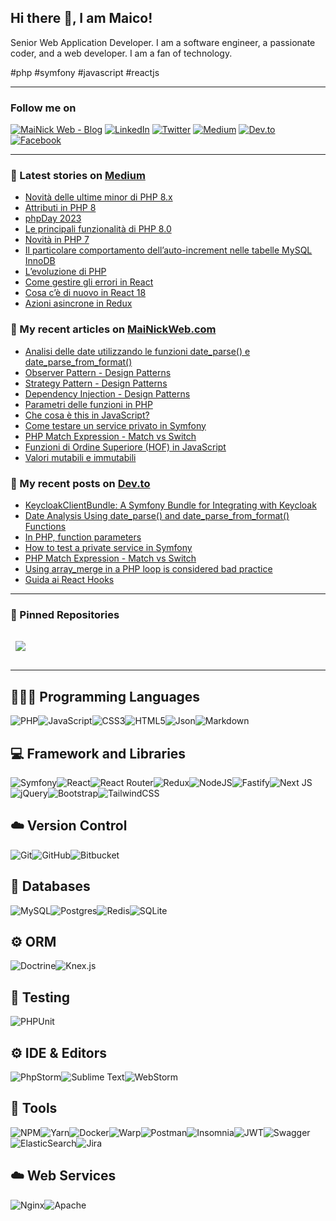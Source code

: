 ## Hi there 👋, I am Maico!

Senior Web Application Developer. I am a software engineer, a passionate coder, and a web developer. I am a fan of technology. 

#php #symfony #javascript #reactjs

---

### Follow me on

[![MaiNick Web - Blog](https://img.shields.io/badge/MaiNickWeb-%231877F2.svg?logo=Dev.to&logoColor=white)](https://www.mainickweb.com)
[![LinkedIn](https://img.shields.io/badge/LinkedIn-%230077B5.svg?logo=linkedin&logoColor=white)](https://linkedin.com/in/maicoorazio) 
[![Twitter](https://img.shields.io/badge/Twitter-%231DA1F2.svg?logo=Twitter&logoColor=white)](https://twitter.com/mainick) 
[![Medium](https://img.shields.io/badge/Medium-12100E?logo=medium&logoColor=white)](https://medium.com/@mainick) 
[![Dev.to](https://img.shields.io/badge/Dev.to-%23000000.svg?logo=Dev.to&logoColor=white)](https://dev.to/mainick)
[![Facebook](https://img.shields.io/badge/Facebook-%231877F2.svg?logo=Facebook&logoColor=white)](https://facebook.com/maico.orazio) 

---

### 📜 Latest stories on [Medium](https://medium.com/webeetle)

<!-- MEDIUM-STORIES:START -->
- [Novità delle ultime minor di PHP 8.x](https://medium.com/webeetle/novit%C3%A0-delle-ultime-minor-di-php-8-x-555914b8e395?source=rss-6d7da3992557------2)
- [Attributi in PHP 8](https://medium.com/webeetle/attributi-in-php-8-d0670a777f1a?source=rss-6d7da3992557------2)
- [phpDay 2023](https://medium.com/webeetle/phpday-2023-3b4c83d95bc3?source=rss-6d7da3992557------2)
- [Le principali funzionalità di PHP 8.0](https://medium.com/webeetle/le-principali-funzionalit%C3%A0-di-php-8-0-fa880200d8f5?source=rss-6d7da3992557------2)
- [Novità in PHP 7](https://medium.com/webeetle/novit%C3%A0-in-php-7-bb085c6f2e05?source=rss-6d7da3992557------2)
- [Il particolare comportamento dell’auto-increment nelle tabelle MySQL InnoDB](https://medium.com/webeetle/il-particolare-comportamento-dellauto-increment-nelle-tabelle-mysql-innodb-4fd769c340cd?source=rss-6d7da3992557------2)
- [L’evoluzione di PHP](https://medium.com/webeetle/levoluzione-di-php-5301f6402b30?source=rss-6d7da3992557------2)
- [Come gestire gli errori in React](https://medium.com/webeetle/come-gestire-gli-errori-in-react-9c5c1faddbee?source=rss-6d7da3992557------2)
- [Cosa c’è di nuovo in React 18](https://medium.com/webeetle/cosa-c%C3%A8-di-nuovo-in-react-18-d432b8262c7f?source=rss-6d7da3992557------2)
- [Azioni asincrone in Redux](https://medium.com/webeetle/azioni-asincrone-in-redux-1e0d0b0d9c5d?source=rss-6d7da3992557------2)
<!-- MEDIUM-STORIES:END -->

### 📜 My recent articles on [MaiNickWeb.com](https://www.mainickweb.com)

<!-- BLOG-POST-LIST:START -->
- [Analisi delle date utilizzando le funzioni date_parse&lpar;&rpar; e date_parse_from_format&lpar;&rpar;](https://www.mainickweb.com/blog/analisi-delle-date-utilizzando-le-funzioni-date_parse-e-date_parse_from_format)
- [Observer Pattern - Design Patterns](https://www.mainickweb.com/blog/observer-pattern-design-patterns)
- [Strategy Pattern - Design Patterns](https://www.mainickweb.com/blog/strategy-pattern-design-patterns)
- [Dependency Injection - Design Patterns](https://www.mainickweb.com/blog/dependency-injection-design-patterns)
- [Parametri delle funzioni in PHP](https://www.mainickweb.com/blog/parametri-delle-funzioni-in-php)
- [Che cosa è this in JavaScript?](https://www.mainickweb.com/blog/che-cos-e-this-in-javascript)
- [Come testare un service privato in Symfony](https://www.mainickweb.com/blog/come-testare-un-service-privato-in-symfony)
- [PHP Match Expression - Match vs Switch](https://www.mainickweb.com/blog/php-match-expression-match-vs-switch)
- [Funzioni di Ordine Superiore &lpar;HOF&rpar; in JavaScript](https://www.mainickweb.com/blog/funzioni-di-ordine-superiore-in-javascript)
- [Valori mutabili e immutabili](https://www.mainickweb.com/blog/valori-mutabili-e-immutabili)
<!-- BLOG-POST-LIST:END -->

### 📜 My recent posts on [Dev.to](https://dev.to/mainick)

<!-- DEV-TO-POST-LIST:START -->
- [KeycloakClientBundle: A Symfony Bundle for Integrating with Keycloak](https://dev.to/mainick/keycloakclientbundle-a-symfony-bundle-for-integrating-with-keycloak-3el3)
- [Date Analysis Using date_parse&lpar;&rpar; and date_parse_from_format&lpar;&rpar; Functions](https://dev.to/mainick/date-analysis-using-dateparse-and-dateparsefromformat-functions-2mdh)
- [In PHP, function parameters](https://dev.to/mainick/in-php-function-parameters-3ne0)
- [How to test a private service in Symfony](https://dev.to/mainick/how-to-test-a-private-service-in-symfony-2m91)
- [PHP Match Expression - Match vs Switch](https://dev.to/mainick/php-match-expression-match-vs-switch-3j5b)
- [Using array_merge in a PHP loop is considered bad practice](https://dev.to/mainick/using-arraymerge-in-a-php-loop-is-considered-bad-practice-3bgd)
- [Guida ai React Hooks](https://dev.to/mainick/guida-ai-react-hooks-1aii)
<!-- DEV-TO-POST-LIST:END -->

---

### 📌 Pinned Repositories

<a href="https://github.com/mainick/KeycloakClientBundle">
  <img align="center" style="margin:1rem 0.5rem" src="https://github-readme-stats.vercel.app/api/pin/?username=mainick&repo=KeycloakClientBundle&title_color=ffffff&text_color=c9cacc&icon_color=337ab7&bg_color=1A2B34" />
</a>

---

## 👨🏻‍💻 Programming Languages

![PHP](https://img.shields.io/badge/php-%23777BB4.svg?style=for-the-badge&logo=php&logoColor=white)![JavaScript](https://img.shields.io/badge/javascript-%23323330.svg?style=for-the-badge&logo=javascript&logoColor=%23F7DF1E)![CSS3](https://img.shields.io/badge/css3-%231572B6.svg?style=for-the-badge&logo=css3&logoColor=white)![HTML5](https://img.shields.io/badge/html5-%23E34F26.svg?style=for-the-badge&logo=html5&logoColor=white)![Json](https://img.shields.io/badge/json-5E5C5C?style=for-the-badge&logo=json&logoColor=white)![Markdown](https://img.shields.io/badge/markdown-%23000000.svg?style=for-the-badge&logo=markdown&logoColor=white)

## 💻 Framework and Libraries

![Symfony](https://img.shields.io/badge/symfony-%23000000.svg?style=for-the-badge&logo=symfony&logoColor=white)![React](https://img.shields.io/badge/react-%2320232a.svg?style=for-the-badge&logo=react&logoColor=%2361DAFB)![React Router](https://img.shields.io/badge/React_Router-CA4245?style=for-the-badge&logo=react-router&logoColor=white)![Redux](https://img.shields.io/badge/redux-%23593d88.svg?style=for-the-badge&logo=redux&logoColor=white)![NodeJS](https://img.shields.io/badge/node.js-6DA55F?style=for-the-badge&logo=node.js&logoColor=white)![Fastify](https://img.shields.io/badge/fastify-%23000000.svg?style=for-the-badge&logo=fastify&logoColor=white)![Next JS](https://img.shields.io/badge/Next-black?style=for-the-badge&logo=next.js&logoColor=white)![jQuery](https://img.shields.io/badge/jquery-%230769AD.svg?style=for-the-badge&logo=jquery&logoColor=white)![Bootstrap](https://img.shields.io/badge/bootstrap-%23563D7C.svg?style=for-the-badge&logo=bootstrap&logoColor=white)![TailwindCSS](https://img.shields.io/badge/tailwindcss-%2338B2AC.svg?style=for-the-badge&logo=tailwind-css&logoColor=white)

## ☁️ Version Control

![Git](https://img.shields.io/badge/git-%23F05033.svg?style=for-the-badge&logo=git&logoColor=white)![GitHub](https://img.shields.io/badge/GitHub-%2338B2AC.svg?style=for-the-badge&logo=github&logoColor=white)![Bitbucket](https://img.shields.io/badge/Bitbucket-%230170FE.svg?style=for-the-badge&logo=bitbucket&logoColor=white)

## 💾 Databases

![MySQL](https://img.shields.io/badge/mysql-%2300f.svg?style=for-the-badge&logo=mysql&logoColor=white)![Postgres](https://img.shields.io/badge/postgres-%23316192.svg?style=for-the-badge&logo=postgresql&logoColor=white)![Redis](https://img.shields.io/badge/redis-%23DD0031.svg?style=for-the-badge&logo=redis&logoColor=white)![SQLite](https://img.shields.io/badge/sqlite-%2307405e.svg?style=for-the-badge&logo=sqlite&logoColor=white)

## ⚙️ ORM

![Doctrine](https://img.shields.io/badge/Doctrine-fa6a3c?style=for-the-badge&logo=doctrine&logoColor=white)![Knex.js](https://img.shields.io/badge/knex.js-ff8144?style=for-the-badge&logo=kenexjs&logoColor=white)

## 🔨 Testing

![PHPUnit](https://img.shields.io/badge/PHPUnit-3d9cd7?style=for-the-badge&logo=phpunit&logoColor=white)

## ⚙️ IDE & Editors

![PhpStorm](https://img.shields.io/badge/phpstorm-white?style=for-the-badge&logo=phpstorm&logoColor=000000)![Sublime Text](https://img.shields.io/badge/sublimetext-000000?style=for-the-badge&logo=sublimetext&logoColor=FF9800)![WebStorm](https://img.shields.io/badge/webstorm-white?style=for-the-badge&logo=webstorm&logoColor=000000)

## 🦾 Tools

![NPM](https://img.shields.io/badge/NPM-%23000000.svg?style=for-the-badge&logo=npm&logoColor=white)![Yarn](https://img.shields.io/badge/yarn-%232C8EBB.svg?style=for-the-badge&logo=yarn&logoColor=white)![Docker](https://img.shields.io/badge/docker-%230db7ed.svg?style=for-the-badge&logo=docker&logoColor=white)![Warp](https://img.shields.io/badge/warp-000000?style=for-the-badge&logo=warp&logoColor=01A4FF)![Postman](https://img.shields.io/badge/Postman-FF6C37?style=for-the-badge&logo=postman&logoColor=white)![Insomnia](https://img.shields.io/badge/Insomnia-black?style=for-the-badge&logo=insomnia&logoColor=5849BE)![JWT](https://img.shields.io/badge/JWT-black?style=for-the-badge&logo=JSON%20web%20tokens)![Swagger](https://img.shields.io/badge/-Swagger-%23Clojure?style=for-the-badge&logo=swagger&logoColor=white)![ElasticSearch](https://img.shields.io/badge/-ElasticSearch-005571?style=for-the-badge&logo=elasticsearch)![Jira](https://img.shields.io/badge/jira-%230A0FFF.svg?style=for-the-badge&logo=jira&logoColor=white)

## ☁️ Web Services

![Nginx](https://img.shields.io/badge/nginx-%23009639.svg?style=for-the-badge&logo=nginx&logoColor=white)![Apache](https://img.shields.io/badge/apache-%23D42029.svg?style=for-the-badge&logo=apache&logoColor=white)


<!--
<br>

## &#x1f4c8; GitHub Stats

<br>

<a href="https://github.com/MaiNick">
  <img align="center" style="margin:0.5rem" src="https://github-readme-stats.vercel.app/api/top-langs/?username=MaiNick&hide=html,css&title_color=ffffff&text_color=c9cacc&icon_color=337ab7&bg_color=1A2B34" />
</a>

<a href="https://github.com/MaiNick">
  <img align="center" style="margin:0.5rem" src="https://github-readme-stats.vercel.app/api?username=MaiNick&show_icons=true&line_height=27&count_private=true&title_color=ffffff&text_color=c9cacc&icon_color=4AB097&bg_color=1A2B34" alt="Martin's GitHub Stats" />
</a>

<br>
-->
